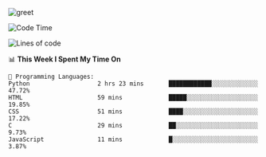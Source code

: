 ![greet](https://user-images.githubusercontent.com/44234583/146624354-9d461392-3676-4e7a-b12f-debc7319f53b.gif)

<!--START_SECTION:waka-->
![Code Time](http://img.shields.io/badge/Code%20Time-54%20hrs%2031%20mins-blue)

![Lines of code](https://img.shields.io/badge/From%20Hello%20World%20I%27ve%20Written-391%20Thousand%20lines%20of%20code-blue)

📊 **This Week I Spent My Time On** 

```text
💬 Programming Languages: 
Python                   2 hrs 23 mins       ████████████░░░░░░░░░░░░░   47.72% 
HTML                     59 mins             █████░░░░░░░░░░░░░░░░░░░░   19.85% 
CSS                      51 mins             ████░░░░░░░░░░░░░░░░░░░░░   17.22% 
C                        29 mins             ██░░░░░░░░░░░░░░░░░░░░░░░   9.73% 
JavaScript               11 mins             █░░░░░░░░░░░░░░░░░░░░░░░░   3.87%

```


<!--END_SECTION:waka-->
